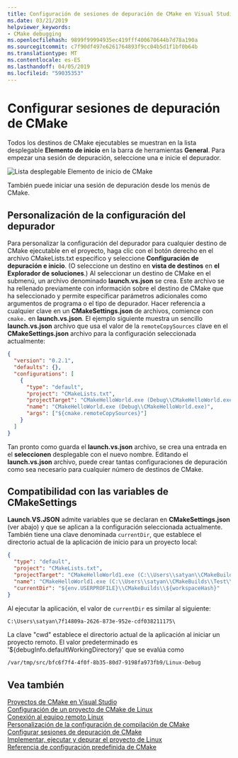 ```yaml
---
title: Configuración de sesiones de depuración de CMake en Visual Studio
ms.date: 03/21/2019
helpviewer_keywords:
- CMake debugging
ms.openlocfilehash: 9899f99994935ec419fff400670644b7d78a190a
ms.sourcegitcommit: c7f90df497e6261764893f9cc04b5d1f1bf0b64b
ms.translationtype: MT
ms.contentlocale: es-ES
ms.lasthandoff: 04/05/2019
ms.locfileid: "59035353"
---
```

# <a name="configure-cmake-debugging-sessions"></a>Configurar sesiones de depuración de CMake

Todos los destinos de CMake ejecutables se muestran en la lista desplegable **Elemento de inicio** en la barra de herramientas **General**. Para empezar una sesión de depuración, seleccione una e inicie el depurador.

![Lista desplegable Elemento de inicio de CMake](media/cmake-startup-item-dropdown.png "CMake startup item dropdown")

También puede iniciar una sesión de depuración desde los menús de CMake.

## <a name="customize-debugger-settings"></a>Personalización de la configuración del depurador

Para personalizar la configuración del depurador para cualquier destino de CMake ejecutable en el proyecto, haga clic con el botón derecho en el archivo CMakeLists.txt específico y seleccione **Configuración de depuración e inicio**. (O seleccione un destino en **vista de destinos** en **el Explorador de soluciones**.) Al seleccionar un destino de CMake en el submenú, un archivo denominado **launch.vs.json** se crea. Este archivo se ha rellenado previamente con información sobre el destino de CMake que ha seleccionado y permite especificar parámetros adicionales como argumentos de programa o el tipo de depurador. Hacer referencia a cualquier clave en un **CMakeSettings.json** de archivos, comience con `cmake.` en **launch.vs.json**. El ejemplo siguiente muestra un sencillo **launch.vs.json** archivo que usa el valor de la `remoteCopySources` clave en el **CMakeSettings.json** archivo para la configuración seleccionada actualmente:

```json
{
  "version": "0.2.1",
  "defaults": {},
  "configurations": [
    {
      "type": "default",
      "project": "CMakeLists.txt",
      "projectTarget": "CMakeHelloWorld.exe (Debug\\CMakeHelloWorld.exe)",
      "name": "CMakeHelloWorld.exe (Debug\\CMakeHelloWorld.exe)",
      "args": ["${cmake.remoteCopySources}"]
    }
  ]
}
```

Tan pronto como guarda el **launch.vs.json** archivo, se crea una entrada en el **seleccionen** desplegable con el nuevo nombre. Editando el **launch.vs.json** archivo, puede crear tantas configuraciones de depuración como sea necesario para cualquier número de destinos de CMake.

## <a name="support-for-cmakesettings-variables"></a>Compatibilidad con las variables de CMakeSettings

 **Launch.VS.JSON** admite variables que se declaran en **CMakeSettings.json** (ver abajo) y que se aplican a la configuración seleccionada actualmente. También tiene una clave denominada `currentDir`, que establece el directorio actual de la aplicación de inicio para un proyecto local:

```json
{
  "type": "default",
  "project": "CMakeLists.txt",
  "projectTarget": "CMakeHelloWorld1.exe (C:\\Users\\satyan\\CMakeBuilds\\Test\\Debug\\CMakeHelloWorld1.exe)",
  "name": "CMakeHelloWorld1.exe (C:\\Users\\satyan\\CMakeBuilds\\Test\\Debug\\CMakeHelloWorld1.exe)",
  "currentDir": "${env.USERPROFILE}\\CMakeBuilds\\${workspaceHash}"
}
```

Al ejecutar la aplicación, el valor de `currentDir` es similar al siguiente:

```cmd
C:\Users\satyan\7f14809a-2626-873e-952e-cdf038211175\
```

La clave "cwd" establece el directorio actual de la aplicación al iniciar un proyecto remoto. El valor predeterminado es '${debugInfo.defaultWorkingDirectory}' que se evalúa como 

```cmd
/var/tmp/src/bfc6f7f4-4f0f-8b35-80d7-9198fa973fb9/Linux-Debug
```

## <a name="see-also"></a>Vea también

[Proyectos de CMake en Visual Studio](cmake-projects-in-visual-studio.md)<br/>
[Configuración de un proyecto de CMake de Linux](../linux/cmake-linux-project.md)<br/>
[Conexión al equipo remoto Linux](../linux/connect-to-your-remote-linux-computer.md)<br/>
[Personalización de la configuración de compilación de CMake](customize-cmake-settings.md)<br/>
[Configurar sesiones de depuración de CMake](configure-cmake-debugging-sessions.md)<br/>
[Implementar, ejecutar y depurar el proyecto de Linux](../linux/deploy-run-and-debug-your-linux-project.md)<br/>
[Referencia de configuración predefinida de CMake](cmake-predefined-configuration-reference.md)<br/>
